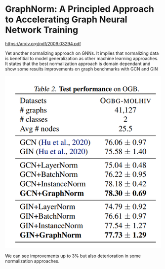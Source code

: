 # GraphNorm: A Principled Approach to Accelerating Graph Neural Network Training

https://arxiv.org/pdf/2009.03294.pdf

Yet another normalizing approach on GNNs. It implies that normalizing data is benefitial to model generalization as other machine learning approaches. It states that the best normalization approach is domain dependant and show some results improvements on graph benchmarks with GCN and GIN

![](../assets/2021-08-08-18-13-26.png)

We can see improvements up to 3% but also deterioration in some normalization approaches.